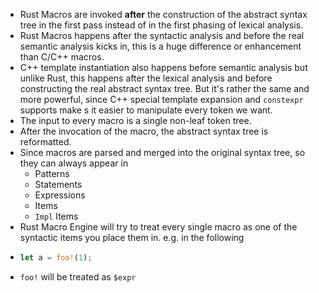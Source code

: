 - Rust Macros are invoked **after** the construction of the abstract syntax tree  in the first pass instead of in the first phasing of lexical analysis.
- Rust Macros happens after the syntactic analysis and before the real semantic analysis kicks in, this is a huge difference or enhancement than C/C++ macros.
- C++ template instantiation also happens before semantic analysis but unlike Rust, this happens after the lexical analysis and before constructing the real abstract syntax tree. But it's rather the same and more powerful, since C++ special template expansion and `constexpr` supports make s it easier to manipulate every token we want.
- The input to every macro is a single non-leaf token tree.
- After the invocation of the macro, the abstract syntax tree is reformatted.
- Since macros are parsed and merged into the original syntax tree,  so they can always appear in
	- Patterns
	- Statements
	- Expressions
	- Items
	- `Impl` Items
- Rust Macro Engine will try to treat every single macro as one of the syntactic items you place them in. e.g. in the following
- ```rust
  let a = foo!(1);
  ```
- `foo!` will be treated as `$expr`